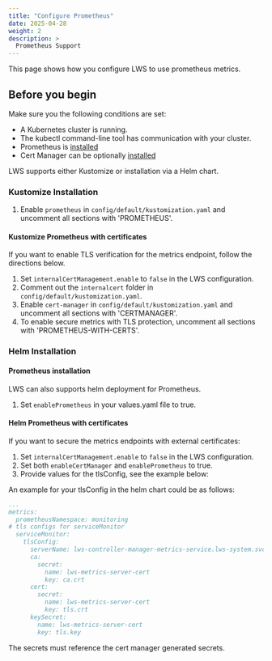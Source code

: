 ```yaml
---
title: "Configure Prometheus"
date: 2025-04-28
weight: 2
description: >
  Prometheus Support
---
```



This page shows how you configure LWS to use prometheus metrics.

## Before you begin

Make sure you the following conditions are set:

- A Kubernetes cluster is running.
- The kubectl command-line tool has communication with your cluster.
- Prometheus is [installed](https://prometheus-operator.dev/docs/getting-started/installation/)
- Cert Manager can be optionally [installed](https://cert-manager.io/docs/installation/)

LWS supports either Kustomize or installation via a Helm chart.

### Kustomize Installation

1. Enable `prometheus` in `config/default/kustomization.yaml` and uncomment all sections with 'PROMETHEUS'.

#### Kustomize Prometheus with certificates

If you want to enable TLS verification for the metrics endpoint, follow the directions below.

1. Set `internalCertManagement.enable` to `false` in the LWS configuration.
2. Comment out the `internalcert` folder in `config/default/kustomization.yaml`.
3. Enable `cert-manager` in `config/default/kustomization.yaml` and uncomment all sections with 'CERTMANAGER'.
4. To enable secure metrics with TLS protection, uncomment all sections with 'PROMETHEUS-WITH-CERTS'.

### Helm Installation

#### Prometheus installation

LWS can also supports helm deployment for Prometheus.

1. Set `enablePrometheus` in your values.yaml file to true.

#### Helm Prometheus with certificates

If you want to secure the metrics endpoints with external certificates:

1. Set `internalCertManagement.enable` to `false` in the LWS configuration.
2. Set both `enableCertManager` and `enablePrometheus` to true.
3. Provide values for the tlsConfig, see the example below:

An example for your tlsConfig in the helm chart could be as follows:

```yaml
...
metrics:
  prometheusNamespace: monitoring
# tls configs for serviceMonitor
  serviceMonitor:
    tlsConfig:
      serverName: lws-controller-manager-metrics-service.lws-system.svc
      ca:
        secret:
          name: lws-metrics-server-cert
          key: ca.crt
      cert:
        secret:
          name: lws-metrics-server-cert
          key: tls.crt
      keySecret:
        name: lws-metrics-server-cert
        key: tls.key
```

The secrets must reference the cert manager generated secrets.